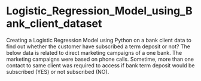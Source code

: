 # Logistic_Regression_Model_using_Bank_client_dataset
Creating a Logistic Regression Model using Python on a bank client data to find out whether the customer have subscribed a term deposit or not? The below data is related to direct marketing campaigns of a one bank. The marketing campaigns were based on phone calls. Sometime, more than one contact to same client was required to access if bank term deposit would be subscribed (YES) or not subscribed (NO).
